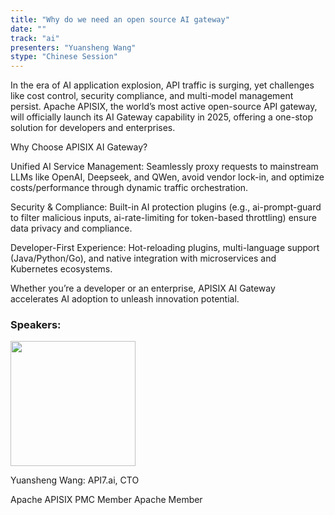 ```yaml
---
title: "Why do we need an open source AI gateway"
date: ""
track: "ai"
presenters: "Yuansheng Wang"
stype: "Chinese Session"
---
```


In the era of AI application explosion, API traffic is surging, yet challenges like cost control, security compliance, and multi-model management persist. Apache APISIX, the world’s most active open-source API gateway, will officially launch its AI Gateway capability in 2025, offering a one-stop solution for developers and enterprises.

Why Choose APISIX AI Gateway?

Unified AI Service Management: Seamlessly proxy requests to mainstream LLMs like OpenAI, Deepseek, and QWen, avoid vendor lock-in, and optimize costs/performance through dynamic traffic orchestration.

Security & Compliance: Built-in AI protection plugins (e.g., ai-prompt-guard to filter malicious inputs, ai-rate-limiting for token-based throttling) ensure data privacy and compliance.

Developer-First Experience: Hot-reloading plugins, multi-language support (Java/Python/Go), and native integration with microservices and Kubernetes ecosystems.

Whether you’re a developer or an enterprise, APISIX AI Gateway accelerates AI adoption to unleash innovation potential.

### Speakers:


<img src="https://sessionize.com/image/cca0-400o400o1-po6aGaNB3Xbg4VEqYZ24Tc.png" width="200" /><br/>

Yuansheng Wang: API7.ai, CTO

Apache APISIX PMC Member
Apache Member

